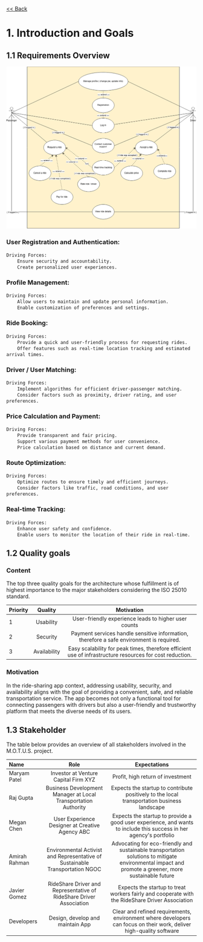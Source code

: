 [<< Back](/README.md)

# 1. Introduction and Goals

## 1.1 Requirements Overview

![Use Case Diagram](../materials/use_case_diagram.png)

### User Registration and Authentication:

    Driving Forces:
        Ensure security and accountability.
        Create personalized user experiences.

### Profile Management:

    Driving Forces:
        Allow users to maintain and update personal information.
        Enable customization of preferences and settings.

### Ride Booking:

    Driving Forces:
        Provide a quick and user-friendly process for requesting rides.
        Offer features such as real-time location tracking and estimated arrival times.

### Driver / User Matching:

    Driving Forces:
        Implement algorithms for efficient driver-passenger matching.
        Consider factors such as proximity, driver rating, and user preferences.

### Price Calculation and Payment:

    Driving Forces:
        Provide transparent and fair pricing.
        Support various payment methods for user convenience.
        Price calculation based on distance and current demand.

### Route Optimization:

    Driving Forces:
        Optimize routes to ensure timely and efficient journeys.
        Consider factors like traffic, road conditions, and user preferences.

### Real-time Tracking:

    Driving Forces:
        Enhance user safety and confidence.
        Enable users to monitor the location of their ride in real-time.

## 1.2 Quality goals

### Content

The top three quality goals for the architecture whose fulfillment is of highest importance to the major stakeholders considering the ISO 25010 standard.


| Priority |                    Quality                     |                                                Motivation                                                |
|:---------|:----------------------------------------------:|:--------------------------------------------------------------------------------------------------------:|
| 1        | Usability |                           User-friendly experience leads to higher user counts                           |
| 2        | Security |         Payment services handle sensitive information, therefore a safe environment is required.         |
| 3        | Availability | Easy scalability for peak times, therefore efficient use of infrastructure resources for cost reduction. |

### Motivation

In the ride-sharing app context, addressing usability, security, and availability aligns with the goal of providing a convenient, safe, and reliable transportation service. The app becomes not only a functional tool for connecting passengers with drivers but also a user-friendly and trustworthy platform that meets the diverse needs of its users.

## 1.3 Stakeholder

The table below provides an overview of all stakeholders involved in the M.O.T.U.S. project.

| Name          |                                     Role                                     |                                                                     Expectations                                                                     |
|:--------------|:----------------------------------------------------------------------------:|:----------------------------------------------------------------------------------------------------------------------------------------------------:|
| Maryam Patel  |                     Investor at Venture Capital Firm XYZ                     |                                                          Profit, high return of investment                                                           |
| Raj Gupta     |        Business Development Manager at Local Transportation Authority        |                             Expects the startup to contribute positively to the local transportation business landscape                              |
| Megan Chen    |               User Experience Designer at Creative Agency ABC                |                  Expects the startup to provide a good user experience, and wants to include this success in her agency's portfolio                  |
| Amirah Rahman | Environmental Activist and Representative of Sustainable Transportation NGOC | Advocating for eco-friendly and sustainable transportation solutions to mitigate environmental impact and promote a greener, more sustainable future |
| Javier Gomez  |     RideShare Driver and Representative of RideShare Driver Association      |                           Expects the startup to treat workers fairly and cooperate with the RideShare Driver Association                            |
| Developers    |                       Design, develop and maintain App                       |                 Clear and refined requirements, environment where developers can focus on their work, deliver high-quality software                  |
